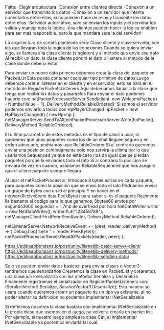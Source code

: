 Falta:
-Elegir arquitectura
-Conexion entre clientes directa
-Conexion a un servidor que transmita los datos
-Conexion a un servidor que intenta conectarlos entre ellos, si no pueden hace de relay y transmite los datos entre ellos
-Servidor autoritativo, solo se envian los inputs y el servidor los valida y maneja toda la logica
-(los clientes pueden hacer la logica tmabien para ser mas responsible, pero la que mandara sera la del servidor)


La arquitectura de scripts planteada sera:
Clase cliente y clase servidor, son las que llevaran toda la logica de las conexiones
Cuando se quiera enviar algo, se llamara a la clase cliente (singleton) y al metodo que envie ese dato
Al recibir un dato, la clase cliente pondra el dato o llamara al metodo de la clase donde deberia estar


Para enviar un nuevo dato primero debemos crear la clase del paquete en PacketList
Esta puede contener cualquier tipo primitivo de datos
Luego debemos crear el listener en el cliente y en el servidor, esto se hara en el metodo de RegisterPacketsListeners
Aqui deberiamos llamar a la clase que tenga que recibir los datos y pasarselos
Para enviar el dato podemos hacerlo con:
 netPacketProcessorServer.Send(client, new WelcomePacket() { NumberValue = 1}, DeliveryMethod.ReliableOrdered);
Si somos el servidor podemos enviarlo a todos con 
 HpPlayerChanged hpPacket = new HpPlayerChanged() { newHp=hp };
 netManagerServer.SendToAll(netPacketProcessorServer.Write(hpPacket), DeliveryMethod.ReliableOrdered);
 
El ultimo parametro de estos metodos es el tipo de canal a usar, si queremos que unos paquetes como los de
un chat lleguen seguro y en orden adecuado, podriamos usar ReliableOrderer
Si al contrario queremos enviar una posicion continuamente solo nos servira la ultima por lo que usariamos Sequenced
ya que en este caso nos da igual que se pierdan paquetes porque la enviamos todo el rato
Si al contrario la posicion se enviara de vez en cuando, usariamos ReliableSequenced que nos asegura que 
el ultimo paquete siempre llegara

 
 
Al usar el netPacketProcessor, introduce 8 bytes extras en cada paquete, para paquetes como la posicion que se envia todo el rato
Podriamos enviar un grupo de bytes con un id al principio
Y en hacer en el networkReciveEvent data.PeekByte() para saber si es el paquete
Realmente lia bastante el codigo para lo que ganamos, 8bytes60 envios por segundo3600 segundos = 1,7mb de overhead por hora
 NetDataWriter writer = new NetDataWriter(); 
 writer.Put("123456789");
 netManagerClient.FirstPeer.Send(writer, DeliveryMethod.ReliableOrdered);
 
 netListenerServer.NetworkReceiveEvent += (peer, reader, deliveryMethod) =>
 {
Debug.Log("byte " + reader.PeekByte());
netPacketProcessorServer.ReadAllPackets(reader, peer);
 };
 
 
https://eddieabbondanz.io/post/unity/litenetlib-basic-server-client/
https://eddieabbondanz.io/post/unity/litenetlib-delivery-methods/
https://eddieabbondanz.io/post/unity/litenetlib-sending-data/

 

Solo se pueden enviar datos basicos, para enviar clases o Vector3 tendremos que serializarlos
Crearemos la clase en PacketList y crearemos una clase para serializarla con los metodos Serialize y Deserialize
Finalmente registramos el serializador en RegisterPacketListeners con:(SeralizeVector3.Serialize, SeralizeVector3.Deserialize);
Esta manera se usara cuando queramos crearr un paquete de un tipo ya existente, al no poder alterar su definicion no podemos implementar INetSerializable

Si definimos nosotros la clase bastara con implementar INetSerializable en la propia clase que usemos en el juego, no volver a crearla en packet list.
Por ejemplo, si nuestro juego emplea la clase Cat, al implementar INetSerializable ya podremos enviarla tal cual.





